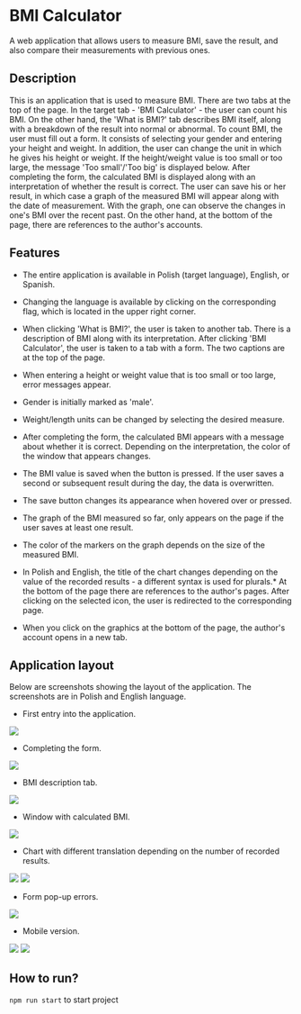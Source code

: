 # BMI Calculator 

A web application that allows users to measure BMI, save the result, and also compare their measurements with previous ones.

## Description

This is an application that is used to measure BMI. There are two tabs at the top of the page. In the target tab - 'BMI Calculator' - the user can count his BMI. On the other hand, the 'What is BMI?' tab describes BMI itself, along with a breakdown of the result into normal or abnormal.
To count BMI, the user must fill out a form. It consists of selecting your gender and entering your height and weight. In addition, the user can change the unit in which he gives his height or weight. If the height/weight value is too small or too large, the message 'Too small'/'Too big' is displayed below. After completing the form, the calculated BMI is displayed along with an interpretation of whether the result is correct.
The user can save his or her result, in which case a graph of the measured BMI will appear along with the date of measurement. With the graph, one can observe the changes in one's BMI over the recent past.
On the other hand, at the bottom of the page, there are references to the author's accounts. 

## Features

* The entire application is available in Polish (target language), English, or Spanish.

* Changing the language is available by clicking on the corresponding flag, which is located in the upper right corner.

* When clicking 'What is BMI?', the user is taken to another tab. There is a description of BMI along with its interpretation. After clicking 'BMI Calculator', the user is taken to a tab with a form. The two captions are at the top of the page.

* When entering a height or weight value that is too small or too large, error messages appear.

* Gender is initially marked as 'male'.

* Weight/length units can be changed by selecting the desired measure.

* After completing the form, the calculated BMI appears with a message about whether it is correct. Depending on the interpretation, the color of the window that appears changes.

* The BMI value is saved when the button is pressed. If the user saves a second or subsequent result during the day, the data is overwritten.

* The save button changes its appearance when hovered over or pressed.

* The graph of the BMI measured so far, only appears on the page if the user saves at least one result.

* The color of the markers on the graph depends on the size of the measured BMI.

* In Polish and English, the title of the chart changes depending on the value of the recorded results - a different syntax is used for plurals.* At the bottom of the page there are references to the author's pages. After clicking on the selected icon, the user is redirected to the corresponding page. 

* When you click on the graphics at the bottom of the page, the author's account opens in a new tab.

##  Application layout

Below are screenshots showing the layout of the application. The screenshots are in Polish and English language.

* First entry into the application.

<img src="./images/start.PNG">

* Completing the form.

<img src="images/form.PNG">

* BMI description tab. 

<img src="./images/what-is-bmi.PNG">

* Window with calculated BMI. 

<img src="./images/result-button.PNG">

* Chart with different translation depending on the number of recorded results. 

<img src="./images/chart_en.PNG">
<img src="images/chart_pl.PNG">

* Form pop-up errors. 

<img src="./images/errors.PNG">

* Mobile version. 

<img src="./images/mobile_1.PNG">
<img src="./images/mobile_2.PNG">

## How to run?

`npm run start` to start project 